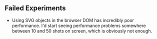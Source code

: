 ## Failed Experiments

- Using SVG objects in the browser DOM has incredibly poor performance. I'd start seeing performance problems somewhere between 10 and 50 shots on screen, which is obviously not enough.